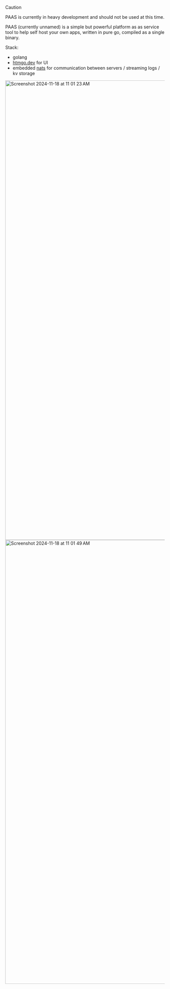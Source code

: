 > [!CAUTION]
> PAAS is currently in heavy development and should not be used at this time.

PAAS (currently unnamed) is a simple but powerful platform as as service tool to help self host your own apps, written in pure go, compiled as a single binary.

Stack:
- golang
- [htmgo.dev](https://htmgo.dev) for UI
- embedded [nats](http://nats.io) for communication between servers / streaming logs / kv storage

<img width="1454" alt="Screenshot 2024-11-18 at 11 01 23 AM" src="https://github.com/user-attachments/assets/14a7847e-3918-42e2-b3eb-12d773ac9f69">

<img width="1405" alt="Screenshot 2024-11-18 at 11 01 49 AM" src="https://github.com/user-attachments/assets/5173de4a-71b8-4026-96c9-59bfe81b6d82">
